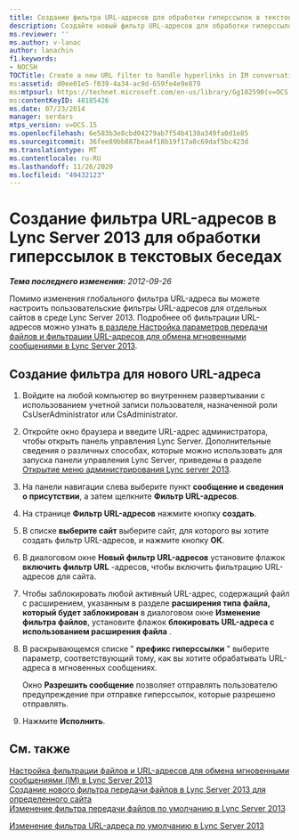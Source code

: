 ```yaml
---
title: Создание фильтра URL-адресов для обработки гиперссылок в текстовых беседах
description: Создайте новый фильтр URL-адресов для обработки гиперссылок в текстовых беседах.
ms.reviewer: ''
ms.author: v-lanac
author: lanachin
f1.keywords:
- NOCSH
TOCTitle: Create a new URL filter to handle hyperlinks in IM conversations
ms:assetid: d0ee01e5-f039-4a34-ac9d-659fe4e9e879
ms:mtpsurl: https://technet.microsoft.com/en-us/library/Gg182590(v=OCS.15)
ms:contentKeyID: 48185426
ms.date: 07/23/2014
manager: serdars
mtps_version: v=OCS.15
ms.openlocfilehash: 6e583b3e8cbd04279ab7f54b4138a349fa0d1e85
ms.sourcegitcommit: 36fee89bb887bea4f18b19f17a8c69daf5bc423d
ms.translationtype: MT
ms.contentlocale: ru-RU
ms.lasthandoff: 11/26/2020
ms.locfileid: "49432123"
---
```

# <a name="create-a-new-url-filter-in-lync-server-2013-to-handle-hyperlinks-in-im-conversations"></a>Создание фильтра URL-адресов в Lync Server 2013 для обработки гиперссылок в текстовых беседах

<div data-xmlns="http://www.w3.org/1999/xhtml">

<div class="topic" data-xmlns="http://www.w3.org/1999/xhtml" data-msxsl="urn:schemas-microsoft-com:xslt" data-cs="https://msdn.microsoft.com/">

<div data-asp="https://msdn2.microsoft.com/asp">



</div>

<div id="mainSection">

<div id="mainBody">

<span> </span>

_**Тема последнего изменения:** 2012-09-26_

Помимо изменения глобального фильтра URL-адреса вы можете настроить пользовательские фильтры URL-адресов для отдельных сайтов в среде Lync Server 2013. Подробнее об фильтрации URL-адресов можно узнать [в разделе Настройка параметров передачи файлов и фильтрации URL-адресов для обмена мгновенными сообщениями в Lync Server 2013](lync-server-2013-configuring-file-transfer-and-url-filtering-for-instant-messaging-im.md).

<div>

## <a name="to-create-a-new-url-filter"></a>Создание фильтра для нового URL-адреса

1.  Войдите на любой компьютер во внутреннем развертывании с использованием учетной записи пользователя, назначенной роли CsUserAdministrator или CsAdministrator.

2.  Откройте окно браузера и введите URL-адрес администратора, чтобы открыть панель управления Lync Server. Дополнительные сведения о различных способах, которые можно использовать для запуска панели управления Lync Server, приведены в разделе [Открытие меню администрирования Lync server 2013](lync-server-2013-open-lync-server-administrative-tools.md).

3.  На панели навигации слева выберите пункт **сообщение и сведения о присутствии**, а затем щелкните **Фильтр URL-адресов**.

4.  На странице **Фильтр URL-адресов** нажмите кнопку **создать**.

5.  В списке **выберите сайт** выберите сайт, для которого вы хотите создать фильтр URL-адресов, и нажмите кнопку **ОК**.

6.  В диалоговом окне **Новый фильтр URL-адресов** установите флажок **включить фильтр URL** -адресов, чтобы включить фильтрацию URL-адресов для сайта.

7.  Чтобы заблокировать любой активный URL-адрес, содержащий файл с расширением, указанным в разделе **расширения типа файла, который будет заблокирован** в диалоговом окне **Изменение фильтра файлов**, установите флажок **блокировать URL-адреса с использованием расширения файла** .

8.  В раскрывающемся списке " **префикс гиперссылки** " выберите параметр, соответствующий тому, как вы хотите обрабатывать URL-адреса в мгновенных сообщениях.
    
    Окно **Разрешить сообщение** позволяет отправлять пользователю предупреждение при отправке гиперссылок, которые разрешено отправлять.

9.  Нажмите **Исполнить**.

</div>

<div>

## <a name="see-also"></a>См. также


[Настройка фильтрации файлов и URL-адресов для обмена мгновенными сообщениями (IM) в Lync Server 2013](lync-server-2013-configuring-file-transfer-and-url-filtering-for-instant-messaging-im.md)  
[Создание нового фильтра передачи файлов в Lync Server 2013 для определенного сайта](lync-server-2013-create-a-new-file-transfer-filter-for-a-specific-site.md)  
[Изменение фильтра передачи файлов по умолчанию в Lync Server 2013](lync-server-2013-modify-the-default-file-transfer-filter.md)  


[Изменение фильтра URL-адреса по умолчанию в Lync Server 2013](lync-server-2013-modify-the-default-url-filter.md)  
  

</div>

</div>

<span> </span>

</div>

</div>

</div>

